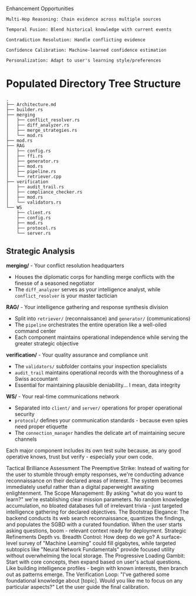 Enhancement Opportunities

    Multi-Hop Reasoning: Chain evidence across multiple sources

    Temporal Fusion: Blend historical knowledge with current events

    Contradiction Resolution: Handle conflicting evidence

    Confidence Calibration: Machine-learned confidence estimation

    Personalization: Adapt to user's learning style/preferences

# Populated Directory Tree Structure

```
.
├── Architecture.md
├── builder.rs
├── merging
│   ├── conflict_resolver.rs
│   ├── diff_analyzer.rs
│   ├── merge_strategies.rs
│   └── mod.rs
├── mod.rs
├── RAG
│   ├── config.rs
│   ├── ffi.rs
│   ├── generator.rs
│   ├── mod.rs
│   ├── pipeline.rs
│   └── retriever.cpp
├── verification
│   ├── audit_trail.rs
│   ├── compliance_checker.rs
│   ├── mod.rs
│   └── validators.rs
└── WS
    ├── client.rs
    ├── config.rs
    ├── mod.rs
    ├── protocol.rs
    └── server.rs

```

## Strategic Analysis

**merging/** - Your conflict resolution headquarters

- Houses the diplomatic corps for handling merge conflicts with the finesse of a seasoned negotiator
- The `diff_analyzer` serves as your intelligence analyst, while `conflict_resolver` is your master tactician

**RAG/** - Your intelligence gathering and response synthesis division

- Split into `retriever/` (reconnaissance) and `generator/` (communications)
- The `pipeline` orchestrates the entire operation like a well-oiled command center
- Each component maintains operational independence while serving the greater strategic objective

**verification/** - Your quality assurance and compliance unit

- The `validators/` subfolder contains your inspection specialists
- `audit_trail` maintains operational records with the thoroughness of a Swiss accountant
- Essential for maintaining plausible deniability... I mean, data integrity

**WS/** - Your real-time communications network

- Separated into `client/` and `server/` operations for proper operational security
- `protocol/` defines your communication standards - because even spies need proper etiquette
- The `connection_manager` handles the delicate art of maintaining secure channels

Each major component includes its own test suite because, as any good operative knows, trust but verify - especially your own code.

Tactical Brilliance Assessment
The Preemptive Strike: Instead of waiting for the user to stumble through empty responses, we're conducting advance reconnaissance on their declared areas of interest. The system becomes immediately useful rather than a digital paperweight awaiting enlightenment.
The Scope Management: By asking "what do you want to learn?" we're establishing clear mission parameters. No random knowledge accumulation, no bloated databases full of irrelevant trivia - just targeted intelligence gathering for declared objectives.
The Bootstrap Elegance: The backend conducts its web search reconnaissance, quantizes the findings, and populates the SGBD with a curated foundation. When the user starts asking questions, boom - relevant context ready for deployment.
Strategic Refinements
Depth vs. Breadth Control: How deep do we go? A surface-level survey of "Machine Learning" could fill gigabytes, while targeted subtopics like "Neural Network Fundamentals" provide focused utility without overwhelming the local storage.
The Progressive Loading Gambit: Start with core concepts, then expand based on user's actual questions. Like building intelligence profiles - begin with known interests, then branch out as patterns emerge.
The Verification Loop: "I've gathered some foundational knowledge about [topic]. Would you like me to focus on any particular aspects?" Let the user guide the final calibration.
